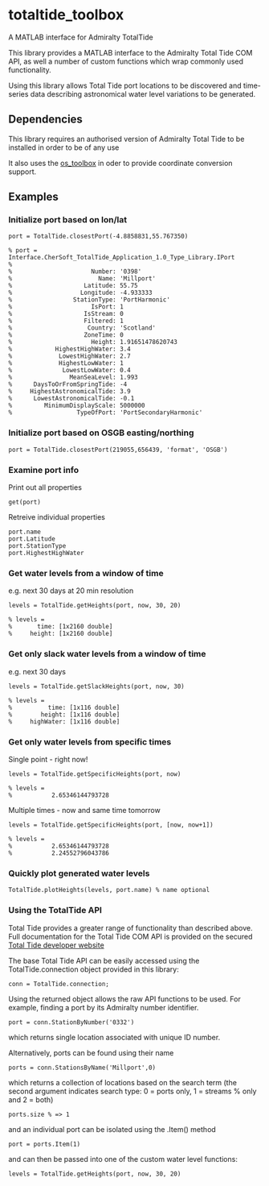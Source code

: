 # totaltide_toolbox

A MATLAB interface for Admiralty TotalTide

This library provides a MATLAB interface to the Admiralty Total Tide COM API, as well a number of custom functions which wrap commonly used functionality. 

Using this library allows Total Tide port locations to be discovered and time-series data describing astronomical water level variations to be generated.

## Dependencies
This library requires an authorised version of Admiralty Total Tide to be installed in order to be of any use

It also uses the [os_toolbox](https://github.com/OceanMetSEPA/os_toolbox) in oder to provide coordinate conversion support.

## Examples
 

### Initialize port based on lon/lat
    port = TotalTide.closestPort(-4.8858831,55.767350)

    % port = Interface.CherSoft_TotalTide_Application_1.0_Type_Library.IPort
    %
    %                      Number: '0398'
    %                        Name: 'Millport'
    %                    Latitude: 55.75
    %                   Longitude: -4.933333
    %                 StationType: 'PortHarmonic'
    %                      IsPort: 1
    %                    IsStream: 0
    %                    Filtered: 1
    %                     Country: 'Scotland'
    %                    ZoneTime: 0
    %                      Height: 1.91651478620743
    %            HighestHighWater: 3.4
    %             LowestHighWater: 2.7
    %             HighestLowWater: 1
    %              LowestLowWater: 0.4
    %                MeanSeaLevel: 1.993
    %      DaysToOrFromSpringTide: -4
    %     HighestAstronomicalTide: 3.9
    %      LowestAstronomicalTide: -0.1
    %         MinimumDisplayScale: 5000000
    %                  TypeOfPort: 'PortSecondaryHarmonic'


### Initialize port based on OSGB easting/northing

    port = TotalTide.closestPort(219055,656439, 'format', 'OSGB')

### Examine port info

Print out all properties

    get(port)

Retreive individual properties

    port.name
    port.Latitude
    port.StationType
    port.HighestHighWater


### Get water levels from a window of time

e.g. next 30 days at 20 min resolution

    levels = TotalTide.getHeights(port, now, 30, 20)

    % levels = 
    %       time: [1x2160 double]
    %     height: [1x2160 double]

### Get only slack water levels from a window of time

e.g. next 30 days 

    levels = TotalTide.getSlackHeights(port, now, 30)

    % levels = 
    %          time: [1x116 double]
    %        height: [1x116 double]
    %     highWater: [1x116 double]


### Get only water levels from specific times

Single point - right now!

    levels = TotalTide.getSpecificHeights(port, now)

    % levels =
    %           2.65346144793728

Multiple times - now and same time tomorrow

    levels = TotalTide.getSpecificHeights(port, [now, now+1])

    % levels =
    %           2.65346144793728
    %           2.24552796043786

### Quickly plot generated water levels

    TotalTide.plotHeights(levels, port.name) % name optional

### Using the TotalTide API

Total Tide provides a greater range of functionality than described above. Full documentation for the Total Tide COM API is provided on the secured [Total Tide developer website](http://www.chersoft.co.uk/totaltidesdk/index.htm)

The base Total Tide API can be easily accessed using the TotalTide.connection object provided in this library: 

    conn = TotalTide.connection;

Using the returned object allows the raw API functions to be used. For example, finding a port by its Admiralty number identifier.

    port = conn.StationByNumber('0332') 

which returns single location associated with unique ID number.

Alternatively, ports can be found using their name

    ports = conn.StationsByName('Millport',0)

which returns a collection of locations based on the search term (the second argument indicates search type: 0 = ports only, 1 = streams 
% only and 2 = both)

    ports.size % => 1 

and an individual port can be isolated using the .Item() method

    port = ports.Item(1)

and can then be passed into one of the custom water level functions:

    levels = TotalTide.getHeights(port, now, 30, 20)
















